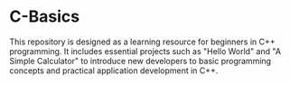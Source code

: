# C-Basics
This repository is designed as a learning resource for beginners in C++ programming. It includes essential projects such as "Hello World" and "A Simple Calculator" to introduce new developers to basic programming concepts and practical application development in C++.
